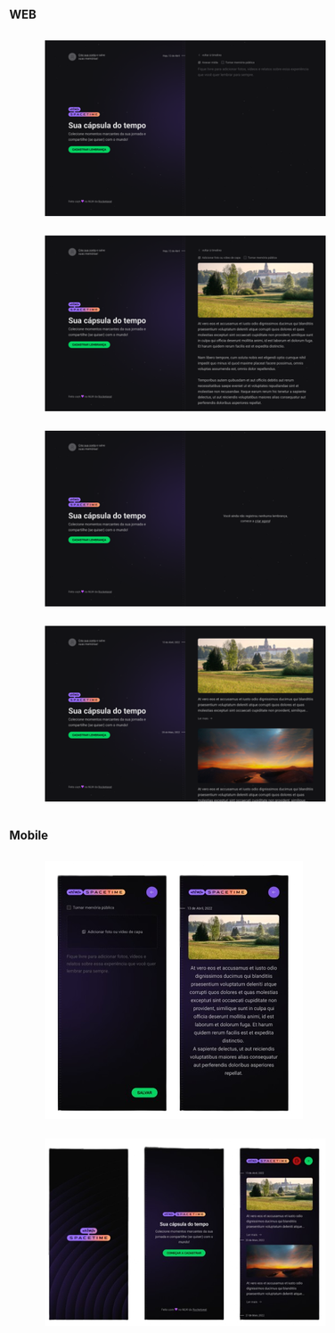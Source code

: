 
## WEB

<img src="./images/Create.png" style="margin: 16px 64px"/>
<img src="./images/Create_Filled.png" style="margin: 16px 64px"/>
<img src="./images/memories.png" style="margin: 16px 64px"/>
<img src="./images/Memories.png" style="margin: 16px 64px"/>

## Mobile

<img src="./images/mobile_page-1.png" style="margin: 16px 64px"/>
<img src="./images/mobile_page-2.png" style="margin: 16px 64px"/>
